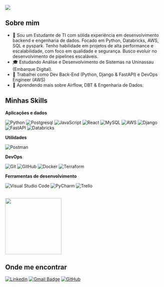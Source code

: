 ![](https://komarev.com/ghpvc/?username=RenanOliveira04&color=006bed)

## Sobre mim

- 🤔 Sou um Estudante de TI com sólida experiência em desenvolvimento backend e engenharia de dados. Focado em Python, Databricks, AWS, SQL e pyspark. Tenho habilidade em projetos de alta performance e escalabilidade, com foco em qualidade e segurança. Busco evoluir no desenvolvimento de pipelines escaláveis.
- 🎓 Estudando Análise e Desenvolvimento de Sistemas na Uninassau (Embarque Digital).
- 💼 Trabalhei como Dev Back-End (Python, Django & FastAPI) e DevOps Engineer (AWS)
- 🌱 Aprendendo mais sobre Airflow, DBT & Engenharia de Dados.

## Minhas Skills

**Aplicações e dados**

![Python](https://img.shields.io/badge/python-333333?style=flat&logo=python)
![Postgresql](https://img.shields.io/badge/postgresql-333333?style=flat&logo=postgresql)
![JavaScript](https://img.shields.io/badge/-JavaScript-333333?style=flat&logo=javascript)
![React](https://img.shields.io/badge/-React-333333?style=flat&logo=react)
![MySQL](https://img.shields.io/badge/-MySQL-333333?style=flat&logo=mysql)
![AWS](https://img.shields.io/badge/AWS-333333?style=flat&logo=amazonwebservices)
![Django](https://img.shields.io/badge/Django-333333?style=flat&logo=django)
![FastAPI](https://img.shields.io/badge/FastAPI-333333?style=flat&logo=fastapi)
![Databricks](https://img.shields.io/badge/Databricks-333333?logo=databricks&logoColor=fff&style=flat)

**Utilidades**

![Postman](https://img.shields.io/badge/-Postman-333333?style=flat&logo=postman)

**DevOps**

![Git](https://img.shields.io/badge/-Git-333333?style=flat&logo=git)
![GitHub](https://img.shields.io/badge/-GitHub-333333?style=flat&logo=github)
![Docker](https://img.shields.io/badge/-Docker-333333?style=flat&logo=docker)
![Terraform](https://img.shields.io/badge/Terraform-333333?style=flat&logo=terraform)

**Ferramentas de desenvolvimento**

![Visual Studio Code](https://img.shields.io/badge/-Visual%20Studio%20Code-333333?style=flat&logo=visual-studio-code)
![PyCharm](https://img.shields.io/badge/PyCharm-333333?style=flat&logo=pycharm)
![Trello](https://img.shields.io/badge/-Trello-333333?style=flat&logo=trello)

<br/>

<a href="https://github.com/RenanOliveira04" title="Perfil do Renan">
  <img height="180em" src="https://github-readme-stats.vercel.app/api/top-langs/?username=RenanOliveira04&layout=compact" />
</a>

## Onde me encontrar

[![Linkedin](https://img.shields.io/badge/-RenanOliveira04-blue?style=flat-square&logo=Linkedin&logoColor=white&link=https://www.linkedin.com/in/renanlimadev/)](https://www.linkedin.com/in/renanlimadev/)
[![Gmail Badge](https://img.shields.io/badge/-rlsorenan@gmail.com-006bed?style=flat-square&logo=Gmail&logoColor=white&link=mailto:rlsorenan@gmail.com)](mailto:rlsorenan@gmail.com)
[![GitHub](https://img.shields.io/github/followers/RenanOliveira04?label=follow&style=social)](https://github.com/RenanOliveira04)